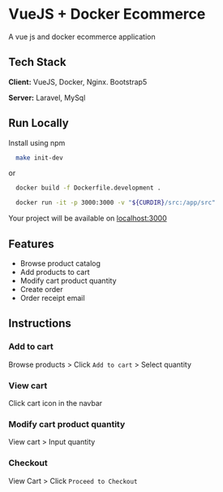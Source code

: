 
# VueJS + Docker Ecommerce

A vue js and docker ecommerce application


## Tech Stack

**Client:** VueJS, Docker, Nginx. Bootstrap5

**Server:** Laravel, MySql


## Run Locally

Install using npm

```bash
  make init-dev
```
  or
```bash
  docker build -f Dockerfile.development .
```
```bash
  docker run -it -p 3000:3000 -v "${CURDIR}/src:/app/src"
```
Your project will be available on [localhost:3000](localhost:3000)
    
## Features

- Browse product catalog
- Add products to cart
- Modify cart product quantity
- Create order
- Order receipt email


## Instructions

### Add to cart
Browse products > Click `Add to cart` > Select quantity

### View cart
Click cart icon in the navbar

### Modify cart product quantity
View cart > Input quantity

### Checkout
View Cart > Click `Proceed to Checkout`